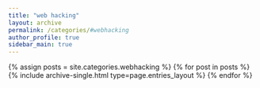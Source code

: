 ```yaml
---
title: "web hacking"
layout: archive
permalink: /categories/#webhacking
author_profile: true
sidebar_main: true
---
```



{% assign posts = site.categories.webhacking %}
{% for post in posts %} {% include archive-single.html type=page.entries_layout %} {% endfor %}